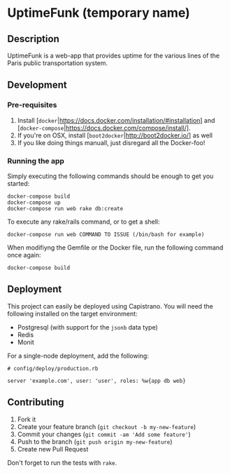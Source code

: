 # UptimeFunk (temporary name)

## Description

UptimeFunk is a web-app that provides uptime for the various lines of the Paris public transportation system.

## Development

### Pre-requisites

1. Install [``docker``|https://docs.docker.com/installation/#installation] and [``docker-compose``|https://docs.docker.com/compose/install/].
2. If you're on OSX, install [``boot2docker``|http://boot2docker.io/] as well
3. If you like doing things manuall, just disregard all the Docker-foo!

### Running the app

Simply executing the following commands should be enough to get you started:

```
docker-compose build
docker-compose up
docker-compose run web rake db:create
```

To execute any rake/rails command, or to get a shell:

```
docker-compose run web COMMAND TO ISSUE (/bin/bash for example)
```

When modifiyng the Gemfile or the Docker file, run the following command once again:

```
docker-compose build
```

## Deployment

This project can easily be deployed using Capistrano.
You will need the following installed on the target environment:

* Postgresql (with support for the `jsonb` data type)
* Redis
* Monit

For a single-node deployment, add the following:

```
# config/deploy/production.rb

server 'example.com', user: 'user', roles: %w{app db web}
```

## Contributing

1. Fork it
2. Create your feature branch (`git checkout -b my-new-feature`)
3. Commit your changes (`git commit -am 'Add some feature'`)
4. Push to the branch (`git push origin my-new-feature`)
5. Create new Pull Request

Don't forget to run the tests with `rake`.
